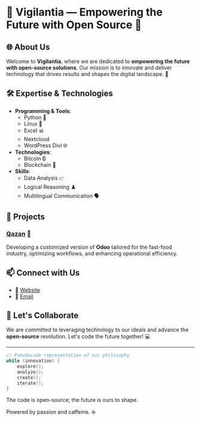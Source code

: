 # 👾 Vigilantia — Empowering the Future with Open Source 👾

## 🌐 About Us

Welcome to **Vigilantia**, where we are dedicated to **empowering the future with open-source solutions**. Our mission is to innovate and deliver technology that drives results and shapes the digital landscape. 🚀

## 🛠️ Expertise & Technologies

- **Programming & Tools**:
  - Python 🐍
  - Linux 🐧
  - Excel 📊
  - Nextcloud
  - WordPress Divi 🌐
- **Technologies**:
  - Bitcoin ₿
  - Blockchain 🔐
- **Skills**:
  - Data Analysis 📈
  - Logical Reasoning ♟️
  - Multilingual Communication 🗣️

## 💼 Projects

### [Qazan](https://www.vigilantia.fr) 🍔

Developing a customized version of **Odoo** tailored for the fast-food industry, optimizing workflows, and enhancing operational efficiency.

## 📫 Connect with Us

- 🔗 [Website](https://www.vigilantia.fr)
- 📧 [Email](mailto:info@vigilantia.fr)

## 🧬 Let's Collaborate

We are committed to leveraging technology to our ideals and advance the **open-source** revolution. Let's code the future together! 💻

---

```c
// Pseudocode representation of our philosophy
while (innovation) {
    explore();
    analyze();
    create();
    iterate();
}

```
The code is open-source; the future is ours to shape.



Powered by passion and caffeine. ☕
